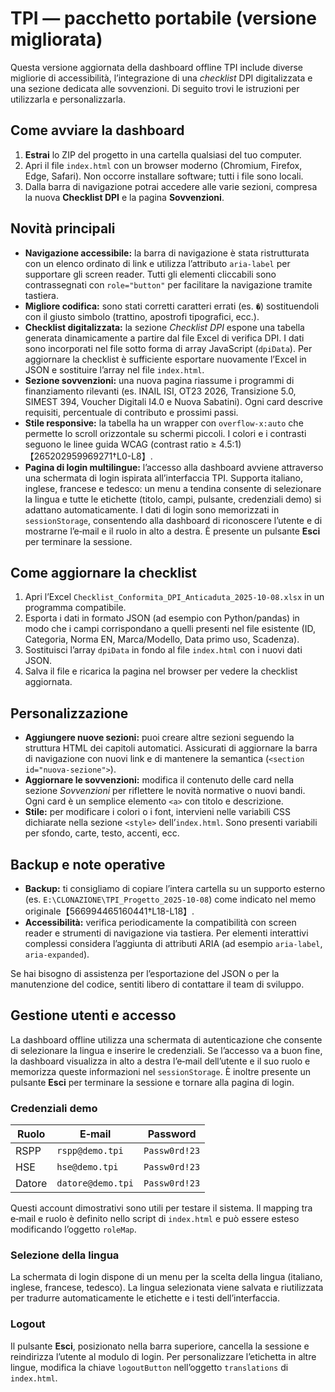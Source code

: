 # TPI — pacchetto portabile (versione migliorata)

Questa versione aggiornata della dashboard offline TPI include diverse migliorie di accessibilità, l’integrazione di una *checklist* DPI digitalizzata e una sezione dedicata alle sovvenzioni. Di seguito trovi le istruzioni per utilizzarla e personalizzarla.

## Come avviare la dashboard

1. **Estrai** lo ZIP del progetto in una cartella qualsiasi del tuo computer.
2. Apri il file `index.html` con un browser moderno (Chromium, Firefox, Edge, Safari). Non occorre installare software; tutti i file sono locali.
3. Dalla barra di navigazione potrai accedere alle varie sezioni, compresa la nuova **Checklist DPI** e la pagina **Sovvenzioni**.

## Novità principali

- **Navigazione accessibile:** la barra di navigazione è stata ristrutturata con un elenco ordinato di link e utilizza l’attributo `aria‑label` per supportare gli screen reader. Tutti gli elementi cliccabili sono contrassegnati con `role="button"` per facilitare la navigazione tramite tastiera.
- **Migliore codifica:** sono stati corretti caratteri errati (es. `�`) sostituendoli con il giusto simbolo (trattino, apostrofi tipografici, ecc.).
- **Checklist digitalizzata:** la sezione *Checklist DPI* espone una tabella generata dinamicamente a partire dal file Excel di verifica DPI. I dati sono incorporati nel file sotto forma di array JavaScript (`dpiData`). Per aggiornare la checklist è sufficiente esportare nuovamente l’Excel in JSON e sostituire l’array nel file `index.html`.
- **Sezione sovvenzioni:** una nuova pagina riassume i programmi di finanziamento rilevanti (es. INAIL ISI, OT23 2026, Transizione 5.0, SIMEST 394, Voucher Digitali I4.0 e Nuova Sabatini). Ogni card descrive requisiti, percentuale di contributo e prossimi passi.
- **Stile responsive:** la tabella ha un wrapper con `overflow‑x:auto` che permette lo scroll orizzontale su schermi piccoli. I colori e i contrasti seguono le linee guida WCAG (contrast ratio ≥ 4.5:1)【265202959969271†L0-L8】.
- **Pagina di login multilingue:** l’accesso alla dashboard avviene attraverso una schermata di login ispirata all’interfaccia TPI. Supporta italiano, inglese, francese e tedesco: un menu a tendina consente di selezionare la lingua e tutte le etichette (titolo, campi, pulsante, credenziali demo) si adattano automaticamente. I dati di login sono memorizzati in `sessionStorage`, consentendo alla dashboard di riconoscere l’utente e di mostrarne l’e‑mail e il ruolo in alto a destra. È presente un pulsante **Esci** per terminare la sessione.

## Come aggiornare la checklist

1. Apri l’Excel `Checklist_Conformita_DPI_Anticaduta_2025-10-08.xlsx` in un programma compatibile.
2. Esporta i dati in formato JSON (ad esempio con Python/pandas) in modo che i campi corrispondano a quelli presenti nel file esistente (ID, Categoria, Norma EN, Marca/Modello, Data primo uso, Scadenza).
3. Sostituisci l’array `dpiData` in fondo al file `index.html` con i nuovi dati JSON.
4. Salva il file e ricarica la pagina nel browser per vedere la checklist aggiornata.

## Personalizzazione

- **Aggiungere nuove sezioni:** puoi creare altre sezioni seguendo la struttura HTML dei capitoli automatici. Assicurati di aggiornare la barra di navigazione con nuovi link e di mantenere la semantica (`<section id="nuova-sezione">`).
- **Aggiornare le sovvenzioni:** modifica il contenuto delle card nella sezione *Sovvenzioni* per riflettere le novità normative o nuovi bandi. Ogni card è un semplice elemento `<a>` con titolo e descrizione.
- **Stile:** per modificare i colori o i font, intervieni nelle variabili CSS dichiarate nella sezione `<style>` dell’`index.html`. Sono presenti variabili per sfondo, carte, testo, accenti, ecc.

## Backup e note operative

- **Backup:** ti consigliamo di copiare l’intera cartella su un supporto esterno (es. `E:\CLONAZIONE\TPI_Progetto_2025-10-08`) come indicato nel memo originale【566994465160441†L18-L18】.
- **Accessibilità:** verifica periodicamente la compatibilità con screen reader e strumenti di navigazione via tastiera. Per elementi interattivi complessi considera l’aggiunta di attributi ARIA (ad esempio `aria‑label`, `aria‑expanded`).

Se hai bisogno di assistenza per l’esportazione del JSON o per la manutenzione del codice, sentiti libero di contattare il team di sviluppo.

## Gestione utenti e accesso

La dashboard offline utilizza una schermata di autenticazione che consente di selezionare la lingua e inserire le credenziali. Se l’accesso va a buon fine, la dashboard visualizza in alto a destra l’e‑mail dell’utente e il suo ruolo e memorizza queste informazioni nel `sessionStorage`. È inoltre presente un pulsante **Esci** per terminare la sessione e tornare alla pagina di login.

### Credenziali demo

| Ruolo | E‑mail | Password |
|------|----------------|-----------|
| RSPP | `rspp@demo.tpi` | `Passw0rd!23` |
| HSE | `hse@demo.tpi` | `Passw0rd!23` |
| Datore | `datore@demo.tpi` | `Passw0rd!23` |

Questi account dimostrativi sono utili per testare il sistema. Il mapping tra e‑mail e ruolo è definito nello script di `index.html` e può essere esteso modificando l’oggetto `roleMap`.

### Selezione della lingua

La schermata di login dispone di un menu per la scelta della lingua (italiano, inglese, francese, tedesco). La lingua selezionata viene salvata e riutilizzata per tradurre automaticamente le etichette e i testi dell’interfaccia.

### Logout

Il pulsante **Esci**, posizionato nella barra superiore, cancella la sessione e reindirizza l’utente al modulo di login. Per personalizzare l’etichetta in altre lingue, modifica la chiave `logoutButton` nell’oggetto `translations` di `index.html`.
